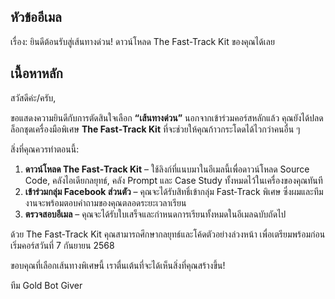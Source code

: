 ## หัวข้ออีเมล

เรื่อง: ยินดีต้อนรับสู่เส้นทางด่วน! ดาวน์โหลด The Fast-Track Kit ของคุณได้เลย

## เนื้อหาหลัก

สวัสดีค่ะ/ครับ,

ขอแสดงความยินดีกับการตัดสินใจเลือก **“เส้นทางด่วน”** นอกจากเข้าร่วมคอร์สหลักแล้ว คุณยังได้ปลดล็อกชุดเครื่องมือพิเศษ **The Fast‑Track Kit** ที่จะช่วยให้คุณก้าวกระโดดได้ไวกว่าคนอื่น ๆ

สิ่งที่คุณควรทำตอนนี้:

1. **ดาวน์โหลด The Fast‑Track Kit** – ใช้ลิงก์ที่แนบมาในอีเมลนี้เพื่อดาวน์โหลด Source Code, คลังไอเดียกลยุทธ์, คลัง Prompt และ Case Study ทั้งหมดไว้ในเครื่องของคุณทันที
2. **เข้าร่วมกลุ่ม Facebook ส่วนตัว** – คุณจะได้รับสิทธิ์เข้ากลุ่ม Fast‑Track พิเศษ ซึ่งผมและทีมงานจะพร้อมตอบคำถามของคุณตลอดระยะเวลาเรียน
3. **ตรวจสอบอีเมล** – คุณจะได้รับใบเสร็จและกำหนดการเรียนทั้งหมดในอีเมลฉบับถัดไป

ด้วย The Fast‑Track Kit คุณสามารถศึกษากลยุทธ์และโค้ดตัวอย่างล่วงหน้า เพื่อเตรียมพร้อมก่อนเริ่มคอร์สวันที่ 7 กันยายน 2568

ขอบคุณที่เลือกเส้นทางพิเศษนี้ เราตื่นเต้นที่จะได้เห็นสิ่งที่คุณสร้างขึ้น!

ทีม Gold Bot Giver
